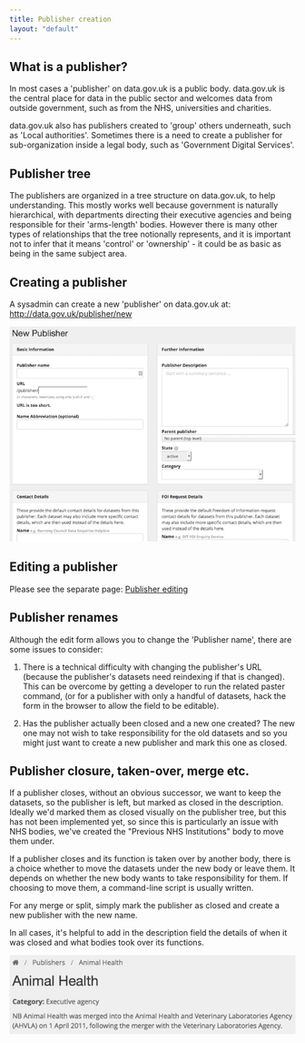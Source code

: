 ```yaml
---
title: Publisher creation
layout: "default"
---
```


## What is a publisher?

In most cases a 'publisher' on data.gov.uk is a public body. data.gov.uk is the central place for data in the public sector and welcomes data from outside government, such as from the NHS, universities and charities.

data.gov.uk also has publishers created to 'group' others underneath, such as 'Local authorities'. Sometimes there is a need to create a publisher for sub-organization inside a legal body, such as 'Government Digital Services'.

## Publisher tree

The publishers are organized in a tree structure on data.gov.uk, to help understanding. This mostly works well because government is naturally hierarchical, with departments directing their executive agencies and being responsible for their 'arms-length' bodies. However there is many other types of relationships that the tree notionally represents, and it is important not to infer that it means 'control' or 'ownership' - it could be as basic as being in the same subject area.

## Creating a publisher

A sysadmin can create a new 'publisher' on data.gov.uk at: http://data.gov.uk/publisher/new

![publisher new form](images/publisher_new.png)

## Editing a publisher

Please see the separate page: [Publisher editing](publisher_editing.html)

## Publisher renames

Although the edit form allows you to change the 'Publisher name', there are some issues to consider:

1. There is a technical difficulty with changing the publisher's URL (because the publisher's datasets need reindexing if that is changed). This can be overcome by getting a developer to run the related paster command, (or for a publisher with only a handful of datasets, hack the form in the browser to allow the field to be editable).

2. Has the publisher actually been closed and a new one created? The new one may not wish to take responsibility for the old datasets and so you might just want to create a new publisher and mark this one as closed.

## Publisher closure, taken-over, merge etc.

If a publisher closes, without an obvious successor, we want to keep the datasets, so the publisher is left, but marked as closed in the description. Ideally we'd marked them as closed visually on the publisher tree, but this has not been implemented yet, so since this is particularly an issue with NHS bodies, we've created the "Previous NHS Institutions" body to move them under.

If a publisher closes and its function is taken over by another body, there is a choice whether to move the datasets under the new body or leave them. It depends on whether the new body wants to take responsibility for them. If choosing to move them, a command-line script is usually written.

For any merge or split, simply mark the publisher as closed and create a new publisher with the new name.

In all cases, it's helpful to add in the description field the details of when it was closed and what bodies took over its functions.

![publisher merge description](images/publisher_merge.png)
